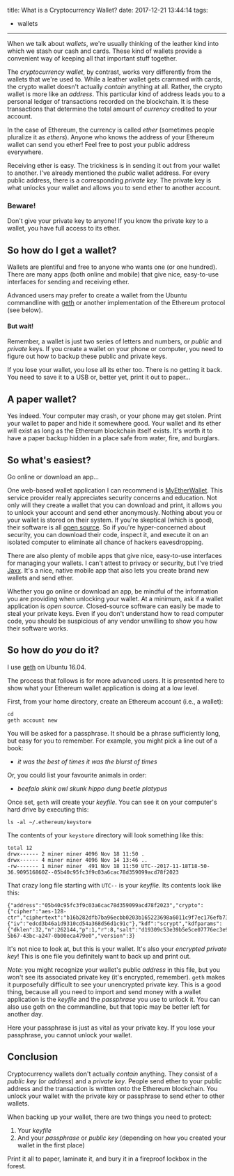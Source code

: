 title: What is a Cryptocurrency Wallet?
date: 2017-12-21 13:44:14
tags:
- wallets
---

When we talk about _wallets_, we're usually thinking of the leather kind into which we stash our cash and cards. These kind of wallets provide a convenient way of keeping all that important stuff together.

The _cryptocurrency wallet_, by contrast, works very differently from the wallets that we're used to. While a leather wallet gets crammed with cards, the crypto wallet doesn't actually _contain_ anything at all. Rather, the crypto wallet is more like an _address_.  This particular kind of address leads you to a personal ledger of transactions recorded on the blockchain. It is these transactions that determine the total amount of _currency_ credited to your account.

In the case of Ethereum, the currency is called _ether_ (sometimes people pluralize it as _ethers_). Anyone who knows the address of your Ethereum wallet can send you ether! Feel free to post your public address everywhere.

Receiving ether is easy. The trickiness is in sending it out from your wallet to another. I've already mentioned the _public_ wallet address. For every public address, there is a corresponding _private key_. The private key is what unlocks your wallet and allows you to send ether to another account.

### Beware!

Don't give your private key to anyone! If you know the private key to a wallet, you have full access to its ether.

## So how do I get a wallet?

Wallets are plentiful and free to anyone who wants one (or one hundred). There are many apps (both online and mobile) that give nice, easy-to-use interfaces for sending and receiving ether.

Advanced users may prefer to create a wallet from the Ubuntu commandline with [geth](https://github.com/ethereum/go-ethereum) or another implementation of the Ethereum protocol (see below).

#### But wait!

Remember, a wallet is just two series of letters and numbers, or _public_ and _private_ keys. If you create a wallet on your phone or computer, you need to figure out how to backup these public and private keys.

If you lose your wallet, you lose all its ether too. There is no getting it back. You need to save it to a USB or, better yet, print it out to paper...

## A paper wallet?

Yes indeed. Your computer may crash, or your phone may get stolen. Print your wallet to paper and hide it somewhere good. Your wallet and its ether will exist as long as the Ethereum blockchain itself exists. It's worth it to have a paper backup hidden in a place safe from water, fire, and burglars.

## So what's easiest?

Go online or download an app...

One web-based wallet application I can recommend is [MyEtherWallet](https://www.myetherwallet.com/). This service provider really appreciates security concerns and education. Not only will they create a wallet that you can download and print, it allows you to unlock your account and send ether anonymously. Nothing about you or your wallet is stored on their system. If you're skeptical (which is good), their software is all [open source](https://github.com/kvhnuke/etherwallet). So if you're hyper-concerned about security, you can download their code, inspect it, and execute it on an isolated computer to eliminate all chance of hackers eavesdropping.

There are also plenty of mobile apps that give nice, easy-to-use interfaces for managing your wallets. I can't attest to privacy or security, but I've tried [Jaxx](https://jaxx.io/). It's a nice, native mobile app that also lets you create brand new wallets and send ether.

Whether you go online or download an app, be mindful of the information you are providing when unlocking your wallet. At a minimum, ask if a wallet application is _open source_. Closed-source software can easily be made to steal your private keys. Even if you don't understand how to read computer code, you should be suspicious of any vendor unwilling to show you how their software works.

## So how do _you_ do it?

I use [geth](https://github.com/ethereum/go-ethereum) on Ubuntu 16.04.

The process that follows is for more advanced users. It is presented here to show what your Ethereum wallet application is doing at a low level.

First, from your home directory, create an Ethereum account (i.e., a wallet):

```
cd
geth account new
```

You will be asked for a passphrase. It should be a phrase sufficiently long, but easy for you to remember. For example, you might pick a line out of a book:

- _it was the best of times it was the blurst of times_

Or, you could list your favourite animals in order:

- _beefalo skink owl skunk hippo dung beetle platypus_

Once set, `geth` will create your _keyfile_. You can see it on your computer's hard drive by executing this:

```
ls -al ~/.ethereum/keystore
```

The contents of your `keystore` directory will look something like this:

```
total 12
drwx------ 2 miner miner 4096 Nov 18 11:50 .
drwx------ 4 miner miner 4096 Nov 14 13:46 ..
-rw------- 1 miner miner  491 Nov 18 11:50 UTC--2017-11-18T18-50-36.909516860Z--05b40c95fc3f9c03a6cac78d359099acd78f2023
```

That crazy long file starting with `UTC--` is your _keyfile_. Its contents look like this:

```
{"address":"05b40c95fc3f9c03a6cac78d359099acd78f2023","crypto":{"cipher":"aes-128-ctr","ciphertext":"b16b282dfb7ba96ecbb0203b165223698a6011c9f7ec176efb73ed17ab9491d6","cipherparams":{"iv":"edcd3b46a1d9310cd54a368d56d1c91c"},"kdf":"scrypt","kdfparams":{"dklen":32,"n":262144,"p":1,"r":8,"salt":"d19309c53e39b5e5ce07776ec3e97c0a3b0047f17556cf284693a42076104215"},"mac":"42f5bbfdc90015ac8058ff9fccbab8bad78af088548aebe4db6d4ce9b3532628"},"id":"16ebce77-5b67-43bc-a247-0b00eca479e0","version":3}
```

It's not nice to look at, but this is your wallet. It's also your _encrypted private key_! This is one file you definitely want to back up and print out. 

_Note_: you might recognize your wallet's public _address_ in this file, but you won't see its associated private key (it's encrypted, remember). `geth` makes it purposefully difficult to see your unencrypted private key. This is a good thing, because all you need to import and send money with a wallet application is the _keyfile_ and the _passphrase_ you use to unlock it. You can also use geth on the commandline, but that topic may be better left for another day.

Here your passphrase is just as vital as your private key. If you lose your passphrase, you cannot unlock your wallet.

## Conclusion

Cryptocurrency wallets don't actually _contain_ anything. They consist of a _public key_ (or _address_) and a _private key_. People send ether to your public address and the transaction is written onto the Ethereum blockchain. You unlock your wallet with the private key or passphrase to send ether to other wallets.

When backing up your wallet, there are two things you need to protect:

1. Your _keyfile_
2. And your _passphrase_ or _public key_ (depending on how you created your wallet in the first place)

Print it all to paper, laminate it, and bury it in a fireproof lockbox in the forest.

